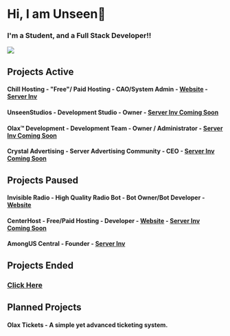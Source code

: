 
# Hi, I am Unseen👋

### I'm a Student, and a Full Stack Developer!!

[![](https://discord.c99.nl/widget/theme-4/300657719721984000.png)]()


## Projects Active

#### Chill Hosting - "Free"/ Paid Hosting - CAO/System Admin - [Website](https://chillhosting.xyz) - [Server Inv](https://discord.gg/e9YZTVcBMP)
#### UnseenStudios - Development Studio - Owner - [Server Inv Coming Soon]()
#### Olax™ Development - Development Team - Owner / Administrator - [Server Inv Coming Soon]()
#### Crystal Advertising - Server Advertising Community - CEO - [Server Inv Coming Soon]()

## Projects Paused

#### Invisible Radio - High Quality Radio Bot - Bot Owner/Bot Developer - [Website](https://invisibleradio.tk)
#### CenterHost - Free/Paid Hosting - Developer - [Website](https://CenterHost.xyz) - [Server Inv Coming Soon]()
#### AmongUS Central - Founder - [Server Inv](https://discord.gg/E4aNybFZbj)


## Projects Ended

### [Click Here](https://github.com/UnseenAcoustics/ended-projects)

## Planned Projects

#### Olax Tickets - A simple yet advanced ticketing system.
